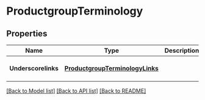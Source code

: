 # ProductgroupTerminology

## Properties
Name | Type | Description | Notes
------------ | ------------- | ------------- | -------------
**Underscorelinks** | [**ProductgroupTerminologyLinks**](ProductgroupTerminologyLinks.md) |  | [optional] [default to null]

[[Back to Model list]](../README.md#documentation-for-models) [[Back to API list]](../README.md#documentation-for-api-endpoints) [[Back to README]](../README.md)


